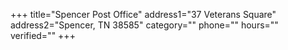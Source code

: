 +++
title="Spencer Post Office"
address1="37 Veterans Square"
address2="Spencer, TN 38585"
category=""
phone=""
hours=""
verified=""
+++
